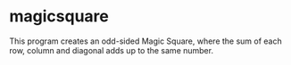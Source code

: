 # magicsquare
This program creates an odd-sided Magic Square, where the sum of each row, column and diagonal adds up to the same number.
